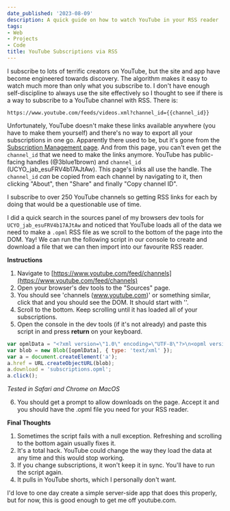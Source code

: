 ```yaml
---
date_published: '2023-08-09'
description: A quick guide on how to watch YouTube in your RSS reader
tags:
- Web
- Projects
- Code
title: YouTube Subscriptions via RSS
---
```


I subscribe to lots of terrific creators on YouTube, but the site and app have become engineered towards discovery. The algorithm makes it easy to watch much more than only what you subscribe to. I don't have enough self-discipline to always use the site effectively so I thought to see if there is a way to subscribe to a YouTube channel with RSS. There is:

```
https://www.youtube.com/feeds/videos.xml?channel_id={{channel_id}}
```

Unfortunately, YouTube doesn't make these links available anywhere (you have to make them yourself) and there's no way to export all your subscriptions in one go. Apparently there used to be, but it's gone from the [Subscription Management page](https://www.youtube.com/feed/channels). And from this page, you can't even get the `channel_id` that we need to make the links anymore. YouTube has public-facing handles (@3blue1brown) and `channel_id` (UCYO_jab_esuFRV4b17AJtAw). This page's links all use the handle. The `channel_id` _can_ be copied from each channel by navigating to it, then clicking "About", then "Share" and finally "Copy channel ID".

I subscribe to over 250 YouTube channels so getting RSS links for each by doing that would be a questionable use of time.

I did a quick search in the sources panel of my browsers dev tools for `UCYO_jab_esuFRV4b17AJtAw` and noticed that YouTube loads all of the data we need to make a `.opml` RSS file as we scroll to the bottom of the page into the DOM. Yay! We can run the following script in our console to create and download a file that we can then import into our favourite RSS reader.

**Instructions**

1. Navigate to [https://www.youtube.com/feed/channels](https://www.youtube.com/feed/channels)
2. Open your browser's dev tools to the "Sources" page.
3. You should see 'channels (www.youtube.com)' or something similar, click that and you should see the DOM. It should start with '<!DOCTYPE html>'.
4. Scroll to the bottom. Keep scrolling until it has loaded all of your subscriptions.
5. Open the console in the dev tools (if it's not already) and paste this script in and press **return** on your keyboard.

```js
var opmlData = "<?xml version=\"1.0\" encoding=\"UTF-8\"?>\n<opml version=\"1.0\">\n<body>\n<outline text=\"YouTube Subscriptions\" title=\"YouTube Subscriptions\">\n" + JSON.stringify(ytInitialData.contents).match(/"channelId":\s*"([^"]+)",\s*"title":\s*{\s*"simpleText":\s*"([^"]+)"\s*}/g).map(match => /"channelId":\s*"([^"]+)"/.exec(match)[1]).map(cid => `<outline type="rss" xmlUrl="https://www.youtube.com/feeds/videos.xml?channel_id=${cid}" />`).join('\n') + "\n</outline>\n</body>\n</opml>";
var blob = new Blob([opmlData], { type: 'text/xml' });
var a = document.createElement('a');
a.href = URL.createObjectURL(blob);
a.download = 'subscriptions.opml';
a.click();
```

_Tested in Safari and Chrome on MacOS_

6. You should get a prompt to allow downloads on the page. Accept it and you should have the .opml file you need for your RSS reader.

**Final Thoughts**

1. Sometimes the script fails with a null exception. Refreshing and scrolling to the bottom again usually fixes it.
2. It's a total hack. YouTube could change the way they load the data at any time and this would stop working.
3. If you change subscriptions, it won't keep it in sync. You'll have to run the script again.
4. It pulls in YouTube shorts, which I personally don't want.

I'd love to one day create a simple server-side app that does this properly, but for now, this is good enough to get me off youtube.com.
